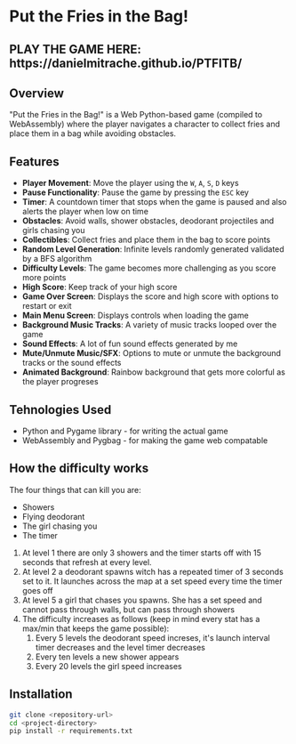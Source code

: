 # Put the Fries in the Bag!

<h2><b>PLAY THE GAME HERE: https://danielmitrache.github.io/PTFITB/</b></h2>

## Overview
"Put the Fries in the Bag!" is a Web Python-based game (compiled to WebAssembly) where the player navigates a character to collect fries and place them in a bag while avoiding obstacles.

## Features
- **Player Movement**: Move the player using the `W`, `A`, `S`, `D` keys
- **Pause Functionality**: Pause the game by pressing the `ESC` key
- **Timer**: A countdown timer that stops when the game is paused and also alerts the player when low on time
- **Obstacles**: Avoid walls, shower obstacles, deodorant projectiles and girls chasing you
- **Collectibles**: Collect fries and place them in the bag to score points
- **Random Level Generation**: Infinite levels randomly generated validated by a BFS algorithm
- **Difficulty Levels**: The game becomes more challenging as you score more points
- **High Score**: Keep track of your high score
- **Game Over Screen**: Displays the score and high score with options to restart or exit
- **Main Menu Screen**: Displays controls when loading the game
- **Background Music Tracks**: A variety of music tracks looped over the game
- **Sound Effects**: A lot of fun sound effects generated by me
- **Mute/Unmute Music/SFX**: Options to mute or unmute the background tracks or the sound effects
- **Animated Background**: Rainbow background that gets more colorful as the player progreses

## Tehnologies Used
- Python and Pygame library - for writing the actual game
- WebAssembly and Pygbag - for making the game web compatable 

## How the difficulty works
The four things that can kill you are:
 - Showers
 - Flying deodorant
 - The girl chasing you
 - The timer
<ol>
  <li>At level 1 there are only 3 showers and the timer starts off with 15 seconds that refresh at every level.</li>
  <li>At level 2 a deodorant spawns witch has a repeated timer of 3 seconds set to it. It launches across the map at a set speed every time the timer goes off</li>
  <li>At level 5 a girl that chases you spawns. She has a set speed and cannot pass through walls, but can pass through showers</li>
  <li>The difficulty increases as follows (keep in mind every stat has a max/min that keeps the game possible):
    <ol>
      <li>Every 5 levels the deodorant speed increses, it's launch interval timer decreases and the level timer decreases</li>
      <li>Every ten levels a new shower appears</li>
      <li>Every 20 levels the girl speed increases</li>
    </ol>
  </li>
</ol>

## Installation
   ```bash
  git clone <repository-url>
  cd <project-directory>
  pip install -r requirements.txt
  ```
